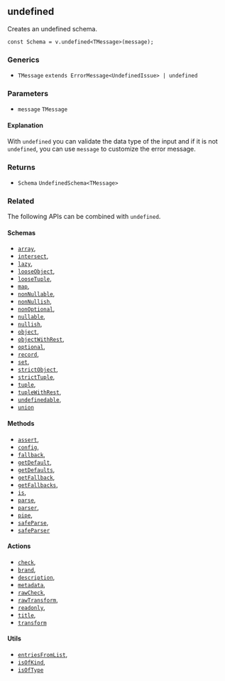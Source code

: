 undefined
---------

Creates an undefined schema.

    const Schema = v.undefined<TMessage>(message);
    

### Generics

*   `TMessage` `extends ErrorMessage<UndefinedIssue> | undefined`

### Parameters

*   `message` `TMessage`

#### Explanation

With `undefined` you can validate the data type of the input and if it is not `undefined`, you can use `message` to customize the error message.

### Returns

*   `Schema` `UndefinedSchema<TMessage>`

### Related

The following APIs can be combined with `undefined`.

#### Schemas

*   [`array`](array.md),
*   [`intersect`](intersect.md),
*   [`lazy`](lazy.md),
*   [`looseObject`](looseObject.md),
*   [`looseTuple`](looseTuple.md),
*   [`map`](map.md),
*   [`nonNullable`](nonNullable.md),
*   [`nonNullish`](nonNullish.md),
*   [`nonOptional`](nonOptional.md),
*   [`nullable`](nullable.md),
*   [`nullish`](nullish.md),
*   [`object`](object.md),
*   [`objectWithRest`](objectWithRest.md),
*   [`optional`](optional.md),
*   [`record`](record.md),
*   [`set`](set.md),
*   [`strictObject`](strictObject.md),
*   [`strictTuple`](strictTuple.md),
*   [`tuple`](tuple.md),
*   [`tupleWithRest`](tupleWithRest.md),
*   [`undefinedable`](undefinedable.md),
*   [`union`](union.md)

#### Methods

*   [`assert`](assert.md),
*   [`config`](config.md),
*   [`fallback`](fallback.md),
*   [`getDefault`](getDefault.md),
*   [`getDefaults`](getDefaults.md),
*   [`getFallback`](getFallback.md),
*   [`getFallbacks`](getFallbacks.md),
*   [`is`](is.md),
*   [`parse`](parse.md),
*   [`parser`](parser.md),
*   [`pipe`](pipe.md),
*   [`safeParse`](safeParse.md),
*   [`safeParser`](safeParser.md)

#### Actions

*   [`check`](check.md),
*   [`brand`](brand.md),
*   [`description`](description.md),
*   [`metadata`](metadata.md),
*   [`rawCheck`](rawCheck.md),
*   [`rawTransform`](rawTransform.md),
*   [`readonly`](readonly.md),
*   [`title`](title.md),
*   [`transform`](transform.md)

#### Utils

*   [`entriesFromList`](entriesFromList.md),
*   [`isOfKind`](isOfKind.md),
*   [`isOfType`](isOfType.md)